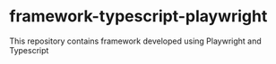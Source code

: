 # framework-typescript-playwright
This repository contains framework developed using Playwright and Typescript
